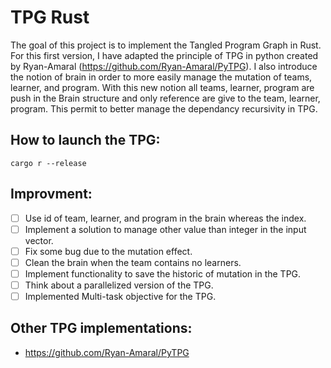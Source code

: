 # TPG Rust

The goal of this project is to implement  the Tangled Program Graph in Rust.
For this first version, I have adapted the principle of TPG in python created by
Ryan-Amaral (https://github.com/Ryan-Amaral/PyTPG). I also introduce the notion
of brain in order to more easily manage the mutation of teams, learner, and program.
With this new notion all teams, learner, program are push in the Brain structure
and only reference are give to the team, learner, program. This permit to better
manage the dependancy recursivity in TPG.

## How to launch the TPG:
```
cargo r --release
```

## Improvment:
- [ ] Use id of team, learner, and program in the brain whereas the index.
- [ ] Implement a solution to manage other value than integer in the input vector.
- [ ] Fix some bug due to the mutation effect.
- [ ] Clean the brain when the team contains no learners.
- [ ] Implement functionality to save the historic of mutation in the TPG.
- [ ] Think about a parallelized version of the TPG.
- [ ] Implemented Multi-task objective for the TPG.

## Other TPG implementations:
+ https://github.com/Ryan-Amaral/PyTPG
